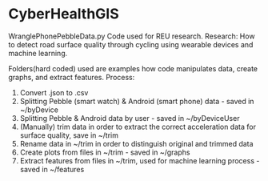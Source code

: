 # CyberHealthGIS
WranglePhonePebbleData.py
Code used for REU research. Research: How to detect road surface quality through cycling using wearable devices and machine learning.

Folders(hard coded) used are examples how code manipulates data, create graphs, and extract features.
Process:
1. Convert .json to .csv
2. Splitting Pebble (smart watch) & Android (smart phone) data - saved in ~/byDevice
3. Splitting Pebble & Android data by user - saved in ~/byDeviceUser
4. (Manually) trim data in order to extract the correct acceleration data for surface quality, save in ~/trim
5. Rename data in ~/trim in order to distinguish original and trimmed data
6. Create plots from files in ~/trim - saved in ~/graphs
7. Extract features from files in ~/trim, used for machine learning process - saved in ~/features

